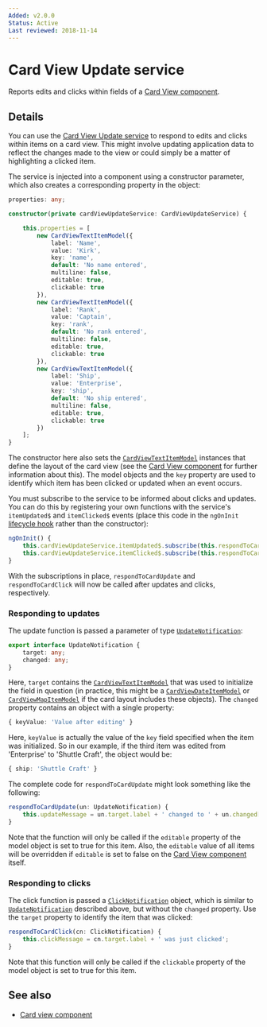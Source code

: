 ```yaml
---
Added: v2.0.0
Status: Active
Last reviewed: 2018-11-14
---
```


# Card View Update service

Reports edits and clicks within fields of a [Card View component](../core/card-view.component.md).

## Details

You can use the [Card View Update service](../core/card-view-update.service.md) to respond to edits and clicks within items on
a card view. This might involve updating application data to reflect the changes made to
the view or could simply be a matter of highlighting a clicked item.

The service is injected into a component using a constructor parameter, which also
creates a corresponding property in the object:

```ts
properties: any;

constructor(private cardViewUpdateService: CardViewUpdateService) {

    this.properties = [
        new CardViewTextItemModel({
            label: 'Name',
            value: 'Kirk',
            key: 'name',
            default: 'No name entered',
            multiline: false,
            editable: true,
            clickable: true
        }),
        new CardViewTextItemModel({
            label: 'Rank',
            value: 'Captain',
            key: 'rank',
            default: 'No rank entered',
            multiline: false,
            editable: true,
            clickable: true
        }),
        new CardViewTextItemModel({
            label: 'Ship',
            value: 'Enterprise',
            key: 'ship',
            default: 'No ship entered',
            multiline: false,
            editable: true,
            clickable: true
        })
    ];
}
```

The constructor here also sets the [`CardViewTextItemModel`](../../lib/core/card-view/models/card-view-textitem.model.ts) instances that define the layout of the
card view (see the [Card View component](card-view.component.md) for further information
about this). The model objects and the `key` property are used to identify which item has been clicked
or updated when an event occurs. 

You must subscribe to the service to be informed about clicks and updates. You can do this by
registering your own functions with the service's `itemUpdated$` and `itemClicked$` events
(place this code in the `ngOnInit` 
[lifecycle hook](https://angular.io/guide/lifecycle-hooks#oninit) rather than the constructor):

```ts
ngOnInit() {
    this.cardViewUpdateService.itemUpdated$.subscribe(this.respondToCardUpdate.bind(this));
    this.cardViewUpdateService.itemClicked$.subscribe(this.respondToCardClick.bind(this));
}
```

With the subscriptions in place, `respondToCardUpdate` and `respondToCardClick` will now be
called after updates and clicks, respectively. 

### Responding to updates

The update function is passed a parameter of type [`UpdateNotification`](../../lib/core/card-view/services/card-view-update.service.ts):

```ts
export interface UpdateNotification {
    target: any;
    changed: any;
}
```

Here, `target` contains the [`CardViewTextItemModel`](../../lib/core/card-view/models/card-view-textitem.model.ts) that was used to initialize
the field in question (in practice, this might be a [`CardViewDateItemModel`](../../lib/core/card-view/models/card-view-dateitem.model.ts) or [`CardViewMapItemModel`](../../lib/core/card-view/models/card-view-mapitem.model.ts) if
the card layout includes these objects). The `changed` property contains an object with a single property:

```ts
{ keyValue: 'Value after editing' }
```

Here, `keyValue` is actually the value of the `key` field specified when the item was initialized. So
in our example, if the third item was edited from 'Enterprise' to 'Shuttle Craft', the object would be:

```ts
{ ship: 'Shuttle Craft' }
```

The complete code for `respondToCardUpdate` might look something like the following:

```ts
respondToCardUpdate(un: UpdateNotification) {
    this.updateMessage = un.target.label + ' changed to ' + un.changed[un.target.key];
}
```

Note that the function will only be called if the `editable` property of the model object is set to true
for this item. Also, the `editable` value of all items will be overridden if `editable` is set to false
on the [Card View component](card-view.component.md) itself.

### Responding to clicks

The click function is passed a [`ClickNotification`](../../lib/core/card-view/services/card-view-update.service.ts) object, which is similar to [`UpdateNotification`](../../lib/core/card-view/services/card-view-update.service.ts) described above,
but without the `changed` property. Use the `target` property to identify the item that was clicked:

```ts
respondToCardClick(cn: ClickNotification) {
    this.clickMessage = cn.target.label + ' was just clicked';
}  
```

Note that this function will only be called if the `clickable` property of the model object is set to true for this item.

## See also

-   [Card view component](card-view.component.md)
